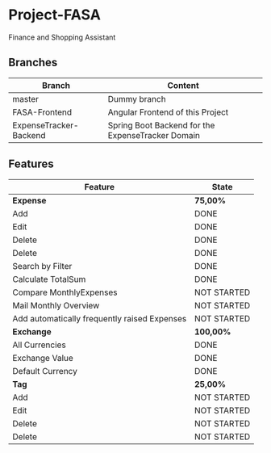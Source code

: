 # Project-FASA

Finance and Shopping Assistant

## Branches

| Branch                 | Content                                                                     |
| ---------------------- | --------------------------------------------------------------------------- |
| master                 | Dummy branch                                                                |
| FASA-Frontend          | Angular Frontend of this Project                                            |
| ExpenseTracker-Backend | Spring Boot Backend for the ExpenseTracker Domain                           |

## Features
| Feature                | State                                                                       |
| ---------------------- | --------------------------------------------------------------------------- |
| **Expense**            | **75,00%**                                                                  |   
| Add                    | DONE                                                                        |
| Edit                   | DONE                                                                        |
| Delete                 | DONE                                                                        |
| Delete                 | DONE                                                                        |
| Search by Filter       | DONE                                                                        |
| Calculate TotalSum     | DONE                                                                        |
| Compare MonthlyExpenses| NOT STARTED                                                                 |
| Mail Monthly Overview  | NOT STARTED                                                                 |
| Add automatically frequently raised Expenses| NOT STARTED                                            |
| **Exchange**           | **100,00%**                                                                 |
| All Currencies         | DONE                                                                        |
| Exchange Value         | DONE                                                                        |   
| Default Currency       | DONE                                                                        | 
| **Tag**                | **25,00%**                                                                  |
| Add                    | NOT STARTED                                                                 |
| Edit                   | NOT STARTED                                                                 |
| Delete                 | NOT STARTED                                                                 |
| Delete                 | NOT STARTED                                                                 |
